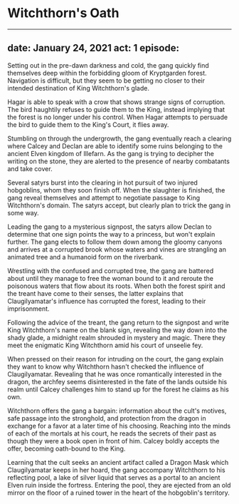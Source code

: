 # Witchthorn's Oath

---
date: January 24, 2021
act: 1
episode: 
---

Setting out in the pre-dawn darkness and cold, the gang quickly find themselves deep within the forbidding gloom of Kryptgarden forest. Navigation is difficult, but they seem to be getting no closer to their intended destination of King Witchthorn's glade.

Hagar is able to speak with a crow that shows strange signs of corruption. The bird haughtily refuses to guide them to the King, instead implying that the forest is no longer under his control. When Hagar attempts to persuade the bird to guide them to the King's Court, it flies away.

Stumbling on through the undergrowth, the gang eventually reach a clearing where Calcey and Declan are able to identify some ruins belonging to the ancient Elven kingdom of Illefarn. As the gang is trying to decipher the writing on the stone, they are alerted to the presence of nearby combatants and take cover.

Several satyrs burst into the clearing in hot pursuit of two injured hobgoblins, whom they soon finish off. When the slaughter is finished, the gang reveal themselves and attempt to negotiate passage to King Witchthorn's domain. The satyrs accept, but clearly plan to trick the gang in some way.

Leading the gang to a mysterious signpost, the satyrs allow Declan to determine that one sign points the way to a princess, but won't explain further. The gang elects to follow them down among the gloomy canyons and arrives at a corrupted brook whose waters and vines are strangling an animated tree and a humanoid form on the riverbank.

Wrestling with the confused and corrupted tree, the gang are battered about until they manage to free the woman bound to it and reroute the poisonous waters that flow about its roots. When both the forest spirit and the treant have come to their senses, the latter explains that Claugilyamatar's influence has corrupted the forest, leading to their imprisonment.

Following the advice of the treant, the gang return to the signpost and write King Witchthorn's name on the blank sign, revealing the way down into the shady glade, a midnight realm shrouded in mystery and magic. There they meet the enigmatic King Witchthorn amid his court of unseelie fey.

When pressed on their reason for intruding on the court, the gang explain they want to know why Witchthorn hasn't checked the influence of Claugilyamatar. Revealing that he was once romantically interested in the dragon, the archfey seems disinterested in the fate of the lands outside his realm until Calcey challenges him to stand up for the forest he claims as his own.

Witchthorn offers the gang a bargain: information about the cult's motives, safe passage into the stronghold, and protection from the dragon in exchange for a favor at a later time of his choosing. Reaching into the minds of each of the mortals at his court, he reads the secrets of their past as though they were a book open in front of him. Calcey boldly accepts the offer, becoming oath-bound to the King.

Learning that the cult seeks an ancient artifact called a Dragon Mask which Claugilyamatar keeps in her hoard, the gang accompany Witchthorn to his reflecting pool, a lake of silver liquid that serves as a portal to an ancient Elven ruin inside the fortress. Entering the pool, they are ejected from an old mirror on the floor of a ruined tower in the heart of the hobgoblin's territory.
